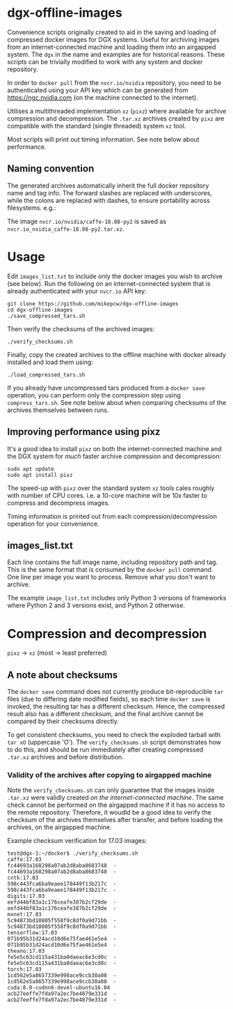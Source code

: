 # dgx-offline-images
Convenience scripts originally created to aid in the saving and loading of compressed docker images for DGX systems. Useful for archiving images from an internet-connected machine and loading them into an airgapped system. The `dgx` in the name and examples are for historical reasons. These scripts can be trivially modified to work with any system and docker repository.

In order to `docker pull` from the `nvcr.io/nvidia` repository, you need to be authenticated using your API key which can be generated from https://ngc.nvidia.com (on the machine connected to the internet).

Utilises a multithreaded implementation `xz` (`pixz`) where available for archive compression and decompression. The `.tar.xz` archives created by `pixz` are compatible with the standard (single threaded) system `xz` tool.

Most scripts will print out timing information. See note below about performance.

## Naming convention
The generated archives automatically inherit the full docker repository name and tag info. The forward slashes are replaced with underscores, while the colons are replaced with dashes, to ensure portability across filesystems. e.g.:

The image `nvcr.io/nvidia/caffe-18.08-py2` is saved as `nvcr.io_nvidia_caffe-18.08-py2.tar.xz`.

# Usage
Edit `images_list.txt` to include only the docker images you wish to archive (see below).
Run the following on an internet-connected system that is already authenticated with your `nvcr.io` API key:
```
git clone https://github.com/mikepcw/dgx-offline-images
cd dgx-offline-images
./save_compressed_tars.sh
```
Then verify the checksums of the archived images:
```
./verify_checksums.sh
```
Finally, copy the created archives to the offline machine with docker already installed and load them using:
```
./load_compressed_tars.sh
```

If you already have uncompressed tars produced from a `docker save` operation, you can perform only the compression step using `compress_tars.sh`. See note below about when comparing checksums of the archives themselves between runs.

## Improving performance using pixz
It's a good idea to install `pixz` on both the internet-connected machine and the DGX system for *much* faster archive compression and decompression:
```
sudo apt update
sudo apt install pixz
```
The speed-up with `pixz` over the standard system `xz` tools cales roughly with number of CPU cores. i.e. a 10-core machine will be 10x faster to compress and decompress images.

Timing information is printed out from each compression/decompression operation for your convenience.

## images\_list.txt
Each line contains the full image name, including repository path and tag. This is the same format that is consumed by the `docker pull` command. 
One line per image you want to process. Remove what you don't want to archive.

The example `image_list.txt` includes only Python 3 versions of frameworks where Python 2 and 3 versions exist, and Python 2 otherwise.

# Compression and decompression
`pixz` -> `xz` (most -> least preferred)

## A note about checksums
The `docker save` command does not currently produce bit-reproducible `tar` files (due to differing date modified fields), so each time `docker save` is invoked, the resulting tar has a different checksum. Hence, the compressed result also has a different checksum, and the final archive cannot be compared by their checksums directly.

To get consistent checksums, you need to check the exploded tarball with `tar xO` (uppercase 'O').
The `verify_checksums.sh` script demonstrates how to do this, and should be run immediately after creating compressed `.tar.xz` archives and before distribution.

### Validity of the archives after copying to airgapped machine
Note the `verify_checksums.sh` can only guarantee that the images inside `.tar.xz` were validly created *on the internet-connected machine*. The same check cannot be performed on the airgapped machine if it has no access to the remote repository. Therefore, it woudld be a good idea to verify the checksum of the archives themselves after transfer, and before loading the archives, on the airgapped machine. 

Example checksum verification for 17.03 images:
```
test@dgx-1:~/docker$ ./verify_checksums.sh
caffe:17.03
fc44693a168298a07ab2d8aba8683748  -
fc44693a168298a07ab2d8aba8683748  -
cntk:17.03
598c443fca6ba9eaee178449f13b217c  -
598c443fca6ba9eaee178449f13b217c  -
digits:17.03
eefd44bf83a1c176ceafe387b2cf29de  -
eefd44bf83a1c176ceafe387b2cf29de  -
mxnet:17.03
5c94873bd10805f558f9c8df0a9d71bb  -
5c94873bd10805f558f9c8df0a9d71bb  -
tensorflow:17.03
071b95b31d24acd10d6e75fae461e5e4  -
071b95b31d24acd10d6e75fae461e5e4  -
theano:17.03
fe5e5c63cd115a431ba0daeac6e3cd0c  -
fe5e5c63cd115a431ba0daeac6e3cd0c  -
torch:17.03
1cd562e5a8657339e998ace9ccb30a08  -
1cd562e5a8657339e998ace9ccb30a08  -
cuda:8.0-cudnn6-devel-ubuntu16.04
acb27eeffe7fda97a2ec7be4879e331d  -
acb27eeffe7fda97a2ec7be4879e331d  -
```

